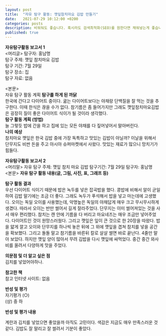 ```yaml
---
layout: post
title:  "자유 탐구 활동: 깻잎참치마요 김밥 만들기"
date:   2021-07-29 10:12:00 +0200
categories: posts
description: 비워둬도 좋습니다. 혹시라도 검색최적화(SEO)를 원한다면 채워넣는게 좋습니다.
published: true
---
```


**자유탐구활동 보고서 1**     
<머리글>
탐구자: 홍남명  
탐구  주제: 깻잎 참치마요 김밥  
탐구 기간: 7월 29일    
탐구 장소: 집  
탐구 자료: 없음  
 
<본문>    
자유 탐구 활동 계획
**탐구를 하게 된  까닭**  
한국에 간다고 다이어트 중이다. 굶는 다이어트보다는 야채랑 단백질을 잘 먹는 것을 추구한다. 이때 한식은 끊을 수가 없다. 참기름은 좀 들어가지만 그래도 깻잎참치마요김밥은 굉장히 질이 좋은 다이어트 식이가 될 것이라 생각했다.  
**탐구 활동 계획 (방법)**     
늘 그렇듯 밥에 간을 하고 집에 있는 모든 야채를 다 짚어넣어서 말아버린다.  
**나의 예상**  
참치마요 깻잎은 한국 김밥 중에 가장 독특하고 맛있는 김밥이 아닐까? 이날을 위해서 단무지도 비싼 돈을 주고 아시아 슈퍼마켓에서 사왔다. 맛있는 재료가 많으니 망치기가 힘들다.  
 

**자유탐구활동 보고서 2**  
<머리말>
자유 탐구  주제: 깻잎 참치 마요 김밥 
탐구기간: 7월 29일
탐구자: 홍남명    
<본문>
**자유 탐구 활동 내용(글, 그림, 사진, 표, 그래프 등)**  


**탐구 활동  결과**  
우선 다이어트 식이기 때문에 밥은 녹두를 넣은 잡곡밥을 했다. 콩밥에 비해서 알이 균일하여 김밥 말기에는 조금 더 좋다. 그래도 녹두가 푸석해서 밥을 넣고 마는데에 고생했다. 오이는 독일 오이를 사용했는데, 악명높은 독일의 야채답게 매우 크고 무시무시하게 생겼다. 따라서 오이는 반만 썰어서 길게 잘라주었다. 단무지는 이미 썰어져있는 것을 사서 매우 편리했다. 참치는 캔 안에 기름을 다 버리고 마요네즈는 매우 조금만 넣어주었다. 다이어트인 것이 원망스러웠다. 그리고 깻잎은 잎이 큰 것으로 한 20장을 따왔다. 밥을 얇게 깔고 오이와 단무지를 하나씩 놓은 뒤에 그 위에 깻잎을 겹쳐 참치를 넣을 공간을 확보했다. 그리고 돌돌 말고 참기름을 바른뒤 칼로 살살 썰면 바로 끝난다. 4줄만 말아 보았다. 하지만 깻잎 양이 많아서 무려 김밥을 다시 깻잎에 싸먹었다. 중간 중간 와사비를 올려서 다양하게 맛을 주었다.    
  
**의문점 및  더 알고  싶은 점**   
김치를 넣었어야하나.  
  
**참고한 책**  
참고  인터넷  사이트: 없음
  
**반성 및 평가**  
자기평가 (○)  
(상) 중 하    



**반성 및 평가 내용**  

계란과 김치를 넣었으면 좋았을까 아직도 고민이다. 색감은 지금도 매우 만족스러운 것 같다. 김밥도 잘 말리고 잘 썰려서 기분이 좋았다.  